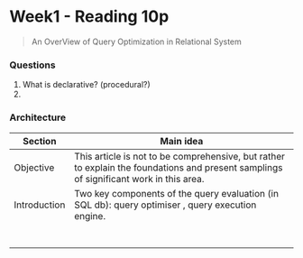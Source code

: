 # Week1 - Reading 10p

> An OverView of Query Optimization in Relational System

### Questions

1. What is declarative? (procedural?)
2. 

### Architecture

| Section      | Main idea                                                    |
| ------------ | ------------------------------------------------------------ |
| Objective    | This article is not to be comprehensive, but rather to explain the foundations and present samplings of significant work in this area. |
| Introduction | Two key components of the query evaluation (in SQL db): query optimiser , query execution engine. |
|              |                                                              |
|              |                                                              |
|              |                                                              |
|              |                                                              |
|              |                                                              |
|              |                                                              |
|              |                                                              |


